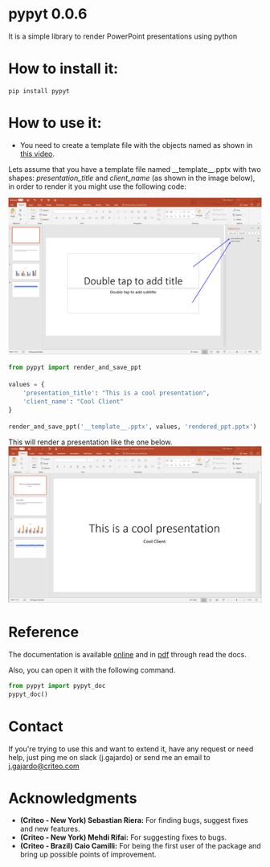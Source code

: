 # pypyt 0.0.6
It is a simple library to render PowerPoint presentations using python

# How to install it:


    pip install pypyt



# How to use it:
- You need to create a template file with the objects named as shown in [this video](https://www.youtube.com/watch?v=IhES3of_9Nw).

Lets assume that you have a template file named \_\_template\_\_.pptx with two shapes: *presentation_title* and
*client_name* (as shown in the image below), in order to render it you might use the following code:

![](images/template1.png)
```python
from pypyt import render_and_save_ppt

values = {
    'presentation_title': "This is a cool presentation",
    'client_name': "Cool Client"
}

render_and_save_ppt('__template__.pptx', values, 'rendered_ppt.pptx')
```
    
This will render a presentation like the one below.
![](images/output1.png)


# Reference

The documentation is available [online](https://pypyt.readthedocs.io/en/latest/index.html) and in
[pdf](https://media.readthedocs.org/pdf/pypyt/latest/pypyt.pdf) through read the docs.

Also, you can open it with the following command.

```python
from pypyt import pypyt_doc
pypyt_doc()
```

# Contact
If you're trying to use this and want to extend it, have any request or need help, just ping me on slack (j.gajardo) or
send me an email to j.gajardo@criteo.com

# Acknowledgments
- **(Criteo - New York) Sebastian Riera:** For finding bugs, suggest fixes and new features.
- **(Criteo - New York) Mehdi Rifai:** For suggesting fixes to bugs.
- **(Criteo - Brazil) Caio Camilli:** For being the first user of the package and bring up possible points of improvement.